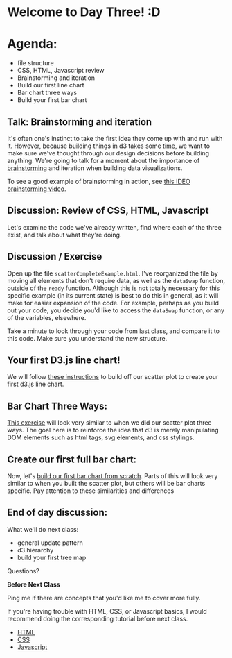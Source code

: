 # Welcome to Day Three! :D

# Agenda:
- file structure
- CSS, HTML, Javascript review
- Brainstorming and iteration
- Build our first line chart
- Bar chart three ways
- Build your first bar chart

## Talk: Brainstorming and iteration

It's often one's instinct to take the first idea they come up with and run with it. However, because building things in d3 takes some time, we want to make sure we've thought through our design decisions before building anything. We're going to talk for a moment about the importance of [brainstorming](https://github.com/molliemarie/SharedSlides/blob/master/brainstormingRules.pdf) and iteration when building data visualizations.

To see a good example of brainstorming in action, see [this IDEO brainstorming video](https://vimeo.com/138588491).

## Discussion: Review of CSS, HTML, Javascript

Let's examine the code we've already written, find where each of the three exist, and talk about what they're doing.

## Discussion / Exercise

Open up the file `scatterCompleteExample.html`. I've reorganized the file by moving all elements that don't require data, as well as the `dataSwap` function, outside of the `ready` function. Although this is not totally necessary for this specific example (in its current state) is best to do this in general, as it will make for easier expansion of the code. For example, perhaps as you build out your code, you decide you'd like to access the `dataSwap` function, or any of the variables, elsewhere. 

Take a minute to look through your code from last class, and compare it to this code. Make sure you understand the new structure.

## Your first D3.js line chart!

We will follow [these instructions](Projects&Exercises/FirstCompleteScatter/addingALine.md) to build off our scatter plot to create your first d3.js line chart.

## Bar Chart Three Ways:

[This exercise](Projects&Exercises/barChart3Ways/README.md) will look very similar to when we did our scatter plot three ways. The goal here is to reinforce the idea that d3 is merely manipulating DOM elements such as html tags, svg elements, and css stylings.

## Create our first full bar chart:

Now, let's [build our first bar chart from scratch](Projects&Exercises/FirstCompleteBar/README.md). Parts of this will look very similar to when you built the scatter plot, but others will be bar charts specific. Pay attention to these similarities and differences

## End of day discussion:

What we'll do next class:
- general update pattern
- d3.hierarchy
- build your first tree map

Questions?

**Before Next Class**

Ping me if there are concepts that you'd like me to cover more fully.

If you're having trouble with HTML, CSS, or Javascript basics, I would recommend doing the corresponding tutorial before next class.

- [HTML](https://www.codecademy.com/learn/learn-html)
- [CSS](https://www.codecademy.com/learn/learn-css)
- [Javascript](https://www.codecademy.com/learn/introduction-to-javascript)

